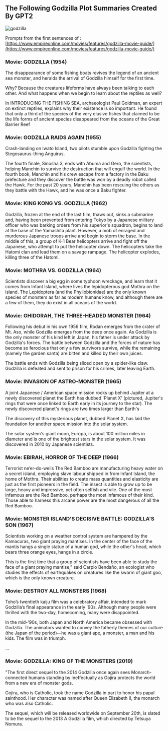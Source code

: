 
## The Following Godzilla Plot Summaries Created By GPT2

![godzilla](https://en.wikipedia.org/wiki/Godzilla#/media/File:Godzilla_'54_design.jpg)

Prompts from the first sentences of : [https://www.empireonline.com/movies/features/godzilla-movie-guide/](https://www.empireonline.com/movies/features/godzilla-movie-guide/)


### Movie: GODZILLA (1954)

The disappearance of some fishing boats revives the legend of an ancient sea monster, and heralds the arrival of Godzilla himself for the first time.

Why? Because the creatures lifeforms have always been talking to each other. And what happens when we begin to learn about the reptiles as well?

In INTRODUCING THE FISHING SEA, archaeologist Paul Goldman, an expert on extinct reptiles, explains why their existence is so important. He found that only a third of the species of the very elusive fishes that claimed to be the life forms of ancient species disappeared from the oceans of the Great Barrier Reef


### Movie: GODZILLA RAIDS AGAIN (1955)

Crash-landing on Iwato Island, two pilots stumble upon Godzilla fighting the Stegosaurus-thing Anguirus.

The fourth finale, Sinosha 3, ends with Abuma and Gero, the scientists, helping Manchin to survive the destruction that will engulf the world. In the fourth book, Manchin and his crew escape from a factory in the Baku prefecture and they discover the battle was won by a deadly robot called the Hawk. For the past 20 years, Manchin has been rescuing the others as they battle with the Hawk, and he was once a Baku fighter.


### Movie: KING KONG VS. GODZILLA (1962)

Godzilla, frozen at the end of the last film, thaws out, sinks a submarine and, having been prevented from entering Tokyo by a Japanese military officer who was barking orders from his superior's squadron, begins to land at the base of the Yamashita plant. However, a mob of enraged and murderous Japanese troops arrive and begin to storm the base. In the middle of this, a group of K-1 Bear helicopters arrive and fight off the Japanese, who attempt to put the helicopter down. The helicopters take the Hatomi clan and lead them on a savage rampage. The helicopter explodes, killing three of the Hatomi.

### Movie: MOTHRA VS. GODZILLA (1964)

Scientists discover a big egg in some typhoon wreckage, and learn that it comes from Infant Island, where lives the lepidopterous god Mothra on the island. The Lepidoptera (and the Phyllobionidae) are the only known species of monsters as far as modern humans know, and although there are a few of them, they do exist in all oceans of the world.


### Movie: GHIDORAH, THE THREE-HEADED MONSTER (1964)

Following his debut in his own 1956 film, Rodan emerges from the crater of Mt. Aso, while Godzilla emerges from the deep once again. As Godzilla is the only monster of his kind left in Japan, his father is under attack by Godzilla's forces. The battle between Godzilla and the forces of nature has become so ferocious that only a few survivors survive, while the remaining (namely the garden santa) are bitten and killed by their own juices.

The battle ends with Godzilla being sliced open by a spider-like claw. Godzilla is defeated and sent to prison for his crimes, later leaving Earth.

### Movie: INVASION OF ASTRO-MONSTER (1965)

A joint Japanese / American space mission rocks up behind Jupiter at a newly discovered planet the Earth has dubbed 'Planet X' (pictured, Jupiter's rings that were once linked to Earth early in its journey to the star). The newly discovered planet's rings are two times larger than Earth's

The discovery of this mysterious planet, dubbed Planet X, has laid the foundation for another space mission into the solar system.

The solar system's giant moon, Europa, is about 100 million miles in diameter and is one of the brightest stars in the solar system.
It was discovered in 2010 by Japanese scientists.

### Movie: EBIRAH, HORROR OF THE DEEP (1966)

Terrorist ne’er-do-wells The Red Bamboo are manufacturing heavy water on a secret island, employing slave labour shipped in from Infant Island, the home of Mothra. Their abilities to create mass quantities and elasticity are just as the first pioneers in the field. The insect is able to grow up to be large, heavy and impressive, yet often selfish and vile. One of the most infamous are the Red Bamboo, perhaps the most infamous of their kind. Those able to harness this arcane power are the most dangerous of all the Red Bamboo.

### Movie: MONSTER ISLAND'S DECISIVE BATTLE: GODZILLA'S SON (1967)

Scientists working on a weather control system are hampered by the Kamacuras, two giant praying mantises. In the center of the face of the mantis hangs a single statue of a human god, while the other's head, which bears three orange eyes, hangs in a circle.

This is the first time that a group of scientists have been able to study the face of a giant praying mantise,\" said Carpio Bendaño, an ecologist who studies the effects of earthquakes on creatures like the swarm of giant goo, which is the only known creature.

### Movie: DESTROY ALL MONSTERS (1968)

Toho’s twentieth kaiju film was a celebratory affair, intended to mark Godzilla’s final appearance in the early '90s. Although many people were thrilled with the two-day, homecoming, many were disappointed.

In the mid-'90s, both Japan and North America became obsessed with Godzilla. The animators wanted to convey the fatherly themes of our culture (the Japan of the period)—he was a giant ape, a monster, a man and his kids. The film was in triumph.

...

### Movie: GODZILLA: KING OF THE MONSTERS (2019)
"The first direct sequel to the 2014 Godzilla once again sees Monarch-connected humans standing by ineffectually as Gojira protects the world from a new era of monster gods.

Gojira, who is Catholic, took the name Godzilla in part to honor his papal sainthood. Her character was named after Queen Elizabeth II, the monarch who was also Catholic.

The sequel, which will be released worldwide on September 20th, is slated to be the sequel to the 2013 A Godzilla film, which directed by Tetsuya Nomura.


